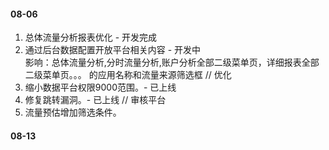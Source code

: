 #### 08-06
1. 总体流量分析报表优化 - 开发完成
2. 通过后台数据配置开放平台相关内容 - 开发中  
影响：总体流量分析,分时流量分析,账户分析全部二级菜单页，详细报表全部二级菜单页。。。 的应用名称和流量来源筛选框
// 优化
1. 缩小数据平台权限9000范围。- 已上线
2. 修复跳转漏洞。- 已上线
// 审核平台
1. 流量预估增加筛选条件。

#### 08-13
